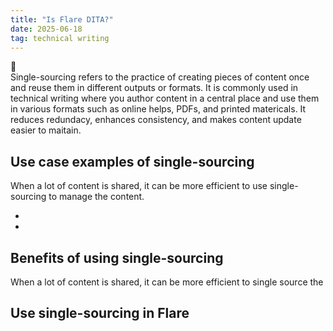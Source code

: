```yaml
---
title: "Is Flare DITA?"
date: 2025-06-18
tag: technical writing
---
```

📑   
Single-sourcing refers to the practice of creating pieces of content once and reuse them in different outputs or formats. It is commonly used in technical writing where you author content in a central place and use them in various formats such as online helps, PDFs, and printed matericals. It reduces redundacy, enhances consistency, and makes content update easier to maitain.   
## Use case examples of single-sourcing <br>   
When a lot of content is shared, it can be more efficient to use single-sourcing to manage the content. <br>

- 



- 


## Benefits of using single-sourcing
When a lot of content is shared, it can be more efficient to single source the 

## Use single-sourcing in Flare
